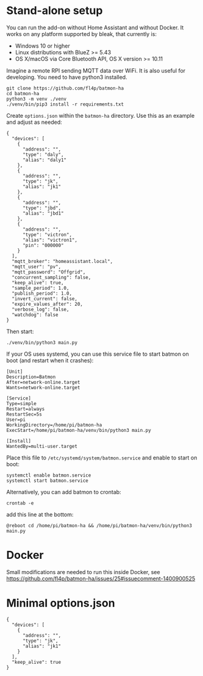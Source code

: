 # Stand-alone setup
You can run the add-on without Home Assistant and without Docker.
It works on any platform supported by bleak, that currently is:
* Windows 10 or higher
* Linux distributions with BlueZ >= 5.43
* OS X/macOS via Core Bluetooth API, OS X version  >= 10.11



Imagine a remote RPI sending MQTT data over WiFi. It is also useful for developing.
You need to have python3 installed.

```
git clone https://github.com/fl4p/batmon-ha
cd batmon-ha
python3 -m venv ./venv
./venv/bin/pip3 install -r requirements.txt
```

Create `options.json` within the `batmon-ha` directory. Use this as an example and adjust as needed:
```
{
  "devices": [
    {
      "address": "",
      "type": "daly",
      "alias": "daly1"
    },
    {
      "address": "",
      "type": "jk",
      "alias": "jk1"
    },
    {
      "address": "",
      "type": "jbd",
      "alias": "jbd1"
    },
    {
      "address": "",
      "type": "victron",
      "alias": "victron1",
      "pin": "000000"
    }
  ],
  "mqtt_broker": "homeassistant.local",
  "mqtt_user": "pv",
  "mqtt_password": "Offgrid",
  "concurrent_sampling": false,
  "keep_alive": true,
  "sample_period": 1.0,
  "publish_period": 1.0,
  "invert_current": false,
  "expire_values_after": 20,
  "verbose_log": false,
  "watchdog": false
}
```

Then start:
```
./venv/bin/python3 main.py
```

If your OS uses systemd, you can use this service file to start batmon on boot (and restart when it crashes):
```
[Unit]
Description=Batmon
After=network-online.target
Wants=network-online.target

[Service]
Type=simple
Restart=always
RestartSec=5s
User=pi
WorkingDirectory=/home/pi/batmon-ha
ExecStart=/home/pi/batmon-ha/venv/bin/python3 main.py

[Install]
WantedBy=multi-user.target
```


Place this file to `/etc/systemd/system/batmon.service` and enable to start on boot:
```
systemctl enable batmon.service
systemctl start batmon.service 
```

Alternatively, you can add batmon to crontab:

```shell
crontab -e
```

add this line at the bottom:
```
@reboot cd /home/pi/batmon-ha && /home/pi/batmon-ha/venv/bin/python3 main.py
```


# Docker
Small modifications are needed to run this inside Docker, see https://github.com/fl4p/batmon-ha/issues/25#issuecomment-1400900525



# Minimal options.json
```
{
  "devices": [
    {
      "address": "",
      "type": "jk",
      "alias": "jk1"
    }    
  ],
  "keep_alive": true
}
```